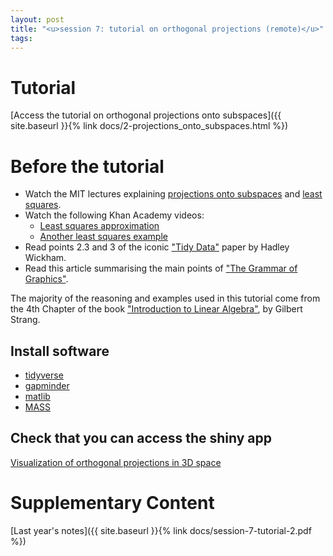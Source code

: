 ```yaml
---
layout: post
title: "<u>session 7: tutorial on orthogonal projections (remote)</u>"
tags:
---
```



# Tutorial

[Access the tutorial on orthogonal projections onto subspaces]({{ site.baseurl }}{% link docs/2-projections_onto_subspaces.html %})

# Before the tutorial

- Watch the MIT lectures explaining [projections onto subspaces](https://www.youtube.com/watch?v=Y_Ac6KiQ1t0) and [least squares](https://www.youtube.com/watch?v=osh80YCg_GM).
- Watch the following Khan Academy videos:
  - [Least squares approximation](https://en.khanacademy.org/math/linear-algebra/alternate-bases/orthogonal-projections/v/linear-algebra-least-squares-approximation)
  - [Another least squares example](https://www.khanacademy.org/math/linear-algebra/alternate-bases/orthogonal-projections/v/linear-algebra-another-least-squares-example)
- Read points 2.3 and 3 of the iconic ["Tidy Data"](https://vita.had.co.nz/papers/tidy-data.pdf) paper by Hadley Wickham.
- Read this article summarising the main points of ["The Grammar of Graphics"](https://towardsdatascience.com/a-comprehensive-guide-to-the-grammar-of-graphics-for-effective-visualization-of-multi-dimensional-1f92b4ed4149).

The majority of the reasoning and examples used in this tutorial come from the 4th Chapter of the book ["Introduction to Linear Algebra"](https://math.mit.edu/~gs/linearalgebra/), by Gilbert Strang.

## Install software

- [tidyverse](https://www.tidyverse.org/)
- [gapminder](https://cran.r-project.org/web/packages/gapminder/index.html)
- [matlib](https://cran.r-project.org/web/packages/matlib/index.html)
- [MASS](https://cran.r-project.org/web/packages/MASS/MASS.pdf)

## Check that you can access the shiny app

[Visualization of orthogonal projections in 3D space](https://massonix.shinyapps.io/projections_onto_subspaces/)


# Supplementary Content

[Last year's notes]({{ site.baseurl }}{% link docs/session-7-tutorial-2.pdf %})

